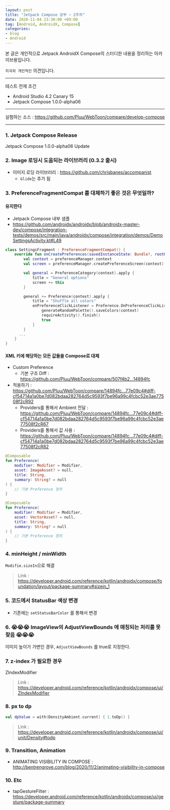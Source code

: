 ```yaml
---
layout: post
title: "Jetpack Compose 공부 ~ 2주차"
date: 2020-11-04 23:30:00 +09:00
tag: [Android, AndroidX, Compose]
categories:
- blog
- Android
---
```


본 글은 개인적으로 Jetpack AndroidX Compose의 스터디한 내용을 정리하는 아카이브용입니다.

<!--more-->

`지극히 개인적인` 의견입니다.

- - -

테스트 전제 조건

- Android Studio 4.2 Canary 15
- Jetpack Compose 1.0.0-alpha06

- - -

실험하는 소스 : https://github.com/Pluu/WebToon/compare/develop-compose

- - -

### 1. Jetpack Compose Release

Jetpack Compose 1.0.0-alpha06 Update

### 2. Image 로딩시 도움되는 라이브러리 (0.3.2 출시)

- 이미지 로딩 라이브러리 : https://github.com/chrisbanes/accompanist
   - `Glide`는 추가 됨

### 3. PreferenceFragmentCompat 를 대체하기 좋은 것은 무엇일까?

#### 유지한다

- Jetpack Compose 내부 샘플
- https://github.com/androidx/androidx/blob/androidx-master-dev/compose/integration-tests/demos/src/main/java/androidx/compose/integration/demos/DemoSettingsActivity.kt#L49

```kotlin
class SettingsFragment : PreferenceFragmentCompat() {
    override fun onCreatePreferences(savedInstanceState: Bundle?, rootKey: String?) {
        val context = preferenceManager.context
        val screen = preferenceManager.createPreferenceScreen(context)

        val general = PreferenceCategory(context).apply {
            title = "General options"
            screen += this
        }

        general += Preference(context).apply {
            title = "Shuffle all colors"
            onPreferenceClickListener = Preference.OnPreferenceClickListener {
                generateRandomPalette().saveColors(context)
                requireActivity().finish()
                true
            }
        }
 	  ...
    }
}
```

#### XML 키에 해당하는 모든 값들을 Compose로 대체 

- Custom Preference
  - 기본 구조 Diff : https://github.com/Pluu/WebToon/compare/507f4b2...14894fc
- 적용하기 : https://github.com/Pluu/WebToon/compare/14894fc...77e09c4#diff-cf54714a1a0be7d082bdaa282764d5c9593f7be96a99c4fcbc52e3ae77508f2cR92
  - Providers를 통해서 Ambient 전달 : https://github.com/Pluu/WebToon/compare/14894fc...77e09c4#diff-cf54714a1a0be7d082bdaa282764d5c9593f7be96a99c4fcbc52e3ae77508f2cR67
  - Providers를 통해서 값 사용 : https://github.com/Pluu/WebToon/compare/14894fc...77e09c4#diff-cf54714a1a0be7d082bdaa282764d5c9593f7be96a99c4fcbc52e3ae77508f2cR82

```kotlin
@Composable
fun Preference(
    modifier: Modifier = Modifier,
    asset: ImageAsset? = null,
    title: String,
    summary: String? = null
) {
    // 기본 Preference 정의
}

@Composable
fun Preference(
    modifier: Modifier = Modifier,
    asset: VectorAsset? = null,
    title: String,
    summary: String? = null
) {
    // 기본 Preference 정의
}
```

### 4. minHeight / minWidth

`Modifie.sizeIn`으로 해결

>  Link : https://developer.android.com/reference/kotlin/androidx/compose/foundation/layout/package-summary#sizein_1

### 5. 코드에서 StatusBar 색상 변경

- 기존에는  `setStatusBarColor`  를 통해서 변경

### 6. 😭😭😭 ImageView의 AdjustViewBounds 에 매칭되는 처리를 못찾음 😭😭😭

이미지 높이가 가변인 경우, `AdjustViewBounds` 를 true로 지정한다.

### 7. z-index 가 필요한 경우

ZIndexModifier

> Link : https://developer.android.com/reference/kotlin/androidx/compose/ui/ZIndexModifier

### 8. px to dp

```kotlin
val dpValue = with(DensityAmbient.current) { 1.toDp() }
```

> Link : https://developer.android.com/reference/kotlin/androidx/compose/ui/unit/Density#todp

### 9. Transition, Animation

- ANIMATING VISIBILITY IN COMPOSE : http://bentrengrove.com/blog/2020/11/2/animating-visibility-in-compose

### 10. Etc

- tapGestureFilter : https://developer.android.com/reference/kotlin/androidx/compose/ui/gesture/package-summary